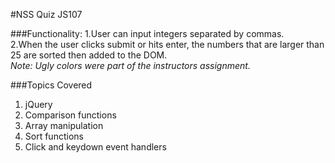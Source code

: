 #NSS Quiz JS107

###Functionality:
1.User can input integers separated by commas.  
2.When the user clicks submit or hits enter, the numbers that are larger than 25 are sorted then added to the DOM.  
*Note: Ugly colors were part of the instructors assignment.*

###Topics Covered
1. jQuery
2. Comparison functions
3. Array manipulation
4. Sort functions
5. Click and keydown event handlers
